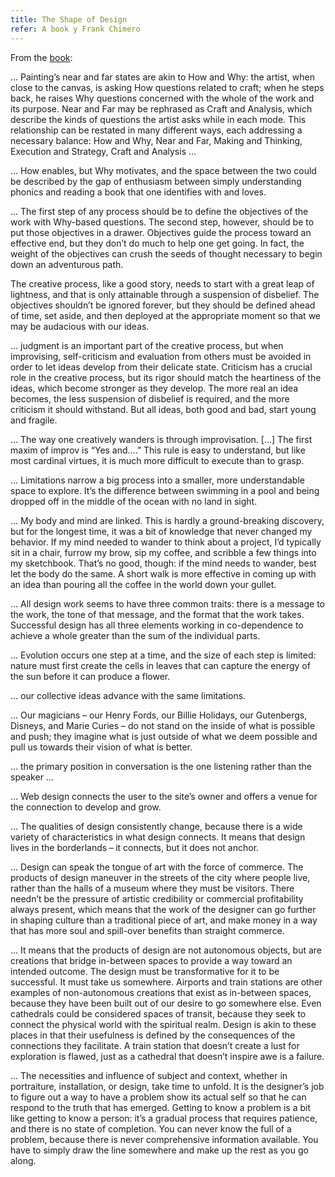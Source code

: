 ```yaml
---
title: The Shape of Design
refer: A book y Frank Chimero
---
```

From the [book](https://shapeofdesignbook.com):

… Painting’s near and far states are akin to How and Why: the artist, when close to the canvas, is asking How questions related to craft; when he steps back, he raises Why questions concerned with the whole of the work and its purpose. Near and Far may be rephrased as Craft and Analysis, which describe the kinds of questions the artist asks while in each mode. This relationship can be restated in many different ways, each addressing a necessary balance: How and Why, Near and Far, Making and Thinking, Execution and Strategy, Craft and Analysis …

… How enables, but Why motivates, and the space between the two could be described by the gap of enthusiasm between simply understanding phonics and reading a book that one identifies with and loves. 

… The first step of any process should be to define the objectives of the work with Why-based questions. The second step, however, should be to put those objectives in a drawer. Objectives guide the process toward an effective end, but they don’t do much to help one get going. In fact, the weight of the objectives can crush the seeds of thought necessary to begin down an adventurous path.

The creative process, like a good story, needs to start with a great leap of lightness, and that is only attainable through a suspension of disbelief. The objectives shouldn’t be ignored forever, but they should be defined ahead of time, set aside, and then deployed at the appropriate moment so that we may be audacious with our ideas.

… judgment is an important part of the creative process, but when improvising, self-criticism and evaluation from others must be avoided in order to let ideas develop from their delicate state. Criticism has a crucial role in the creative process, but its rigor should match the heartiness of the ideas, which become stronger as they develop. The more real an idea becomes, the less suspension of disbelief is required, and the more criticism it should withstand. But all ideas, both good and bad, start young and fragile.

… The way one creatively wanders is through improvisation. […] The first maxim of improv is “Yes and….” This rule is easy to understand, but like most cardinal virtues, it is much more difficult to execute than to grasp. 

… Limitations narrow a big process into a smaller, more understandable space to explore. It’s the difference between swimming in a pool and being dropped off in the middle of the ocean with no land in sight.

… My body and mind are linked. This is hardly a ground-breaking discovery, but for the longest time, it was a bit of knowledge that never changed my behavior. If my mind needed to wander to think about a project, I’d typically sit in a chair, furrow my brow, sip my coffee, and scribble a few things into my sketchbook. That’s no good, though: if the mind needs to wander, best let the body do the same. A short walk is more effective in coming up with an idea than pouring all the coffee in the world down your gullet.

… All design work seems to have three common traits: there is a message to the work, the tone of that message, and the format that the work takes. Successful design has all three elements working in co-dependence to achieve a whole greater than the sum of the individual parts.

… Evolution occurs one step at a time, and the size of each step is limited: nature must first create the cells in leaves that can capture the energy of the sun before it can produce a flower.

… our collective ideas advance with the same limitations.

… Our magicians – our Henry Fords, our Billie Holidays, our Gutenbergs, Disneys, and Marie Curies – do not stand on the inside of what is possible and push; they imagine what is just outside of what we deem possible and pull us towards their vision of what is better. 

… the primary position in conversation is the one listening rather than the speaker …

… Web design connects the user to the site’s owner and offers a venue for the connection to develop and grow.

… The qualities of design consistently change, because there is a wide variety of characteristics in what design connects. It means that design lives in the borderlands – it connects, but it does not anchor. 

… Design can speak the tongue of art with the force of commerce. The products of design maneuver in the streets of the city where people live, rather than the halls of a museum where they must be visitors. There needn’t be the pressure of artistic credibility or commercial profitability always present, which means that the work of the designer can go further in shaping culture than a traditional piece of art, and make money in a way that has more soul and spill-over benefits than straight commerce.

… It means that the products of design are not autonomous objects, but are creations that bridge in-between spaces to provide a way toward an intended outcome. The design must be transformative for it to be successful. It must take us somewhere. Airports and train stations are other examples of non-autonomous creations that exist as in-between spaces, because they have been built out of our desire to go somewhere else. Even cathedrals could be considered spaces of transit, because they seek to connect the physical world with the spiritual realm. Design is akin to these places in that their usefulness is defined by the consequences of the connections they facilitate. A train station that doesn’t create a lust for exploration is flawed, just as a cathedral that doesn’t inspire awe is a failure.

… The necessities and influence of subject and context, whether in portraiture, installation, or design, take time to unfold. It is the designer’s job to figure out a way to have a problem show its actual self so that he can respond to the truth that has emerged. Getting to know a problem is a bit like getting to know a person: it’s a gradual process that requires patience, and there is no state of completion. You can never know the full of a problem, because there is never comprehensive information available. You have to simply draw the line somewhere and make up the rest as you go along.


